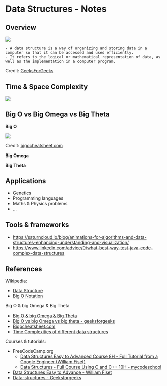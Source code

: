 # Data Structures - Notes

## Overview 

![](https://media.geeksforgeeks.org/wp-content/uploads/20220520182504/ClassificationofDataStructure-660x347.jpg)

```
- A data structure is a way of organizing and storing data in a computer so that it can be accessed and used efficiently. 
- It refers to the logical or mathematical representation of data, as well as the implementation in a computer program.
```

Credit: [GeeksForGeeks](https://www.geeksforgeeks.org/data-structure-meaning/)

## Time & Space Complexity

![](https://github.com/afondiel/computer-science-notebook/blob/master/programming/algorithms/docs/time_complexity.png?raw=true)


## Big O vs Big Omega vs Big Theta

**Big O**

![](https://www.bigocheatsheet.com/img/big-o-cheat-sheet-poster.png)

Credit: [bigocheatsheet.com](https://www.bigocheatsheet.com/)

**Big Omega**

**Big Theta**

## Applications

 - Genetics
 - Programming languages
 - Maths & Physics problems
 - ...

## Tools & frameworks

- https://saturncloud.io/blog/animations-for-algorithms-and-data-structures-enhancing-understanding-and-visualization/
- https://www.linkedin.com/advice/0/what-best-way-test-java-code-complex-data-structures

## References

Wikipedia:

- [Data Structure](https://en.wikipedia.org/wiki/Data_structure)
- [Big O Notation](https://en.m.wikipedia.org/wiki/Big_O_notation)

Big O & big Omega & Big Theta
- [Big O & big Omega & Big Theta](https://joseiciano.medium.com/an-introduction-to-big-o-big-omega-and-big-theta-d10b5c7db002)
- [Big O vs big Omega vs big theta - geeksforgeeks](https://www.geeksforgeeks.org/difference-between-big-oh-big-omega-and-big-theta/)
- [Bigocheatsheet.com](https://www.bigocheatsheet.com/)
- [Time Complexities of different data structures](https://www.geeksforgeeks.org/time-complexities-of-different-data-structures/)

Courses & tutorials:
- FreeCodeCamp.org 
  - [Data Structures Easy to Advanced Course 8H - Full Tutorial from a Google Engineer (William Fiset)](https://www.youtube.com/watch?v=RBSGKlAvoiM)
  - [Data Structures - Full Course Using C and C++ 10H - mycodeschool](https://www.youtube.com/watch?v=B31LgI4Y4DQ&t=1319s)
- [Data Structures Easy to Advance - William Fiset](https://www.youtube.com/watch?v=Qmt0QwzEmh0&list=PLDV1Zeh2NRsB6SWUrDFW2RmDotAfPbeHu)
- [Data-structures - Geeksforgeeks ](https://www.geeksforgeeks.org/data-structures/)



